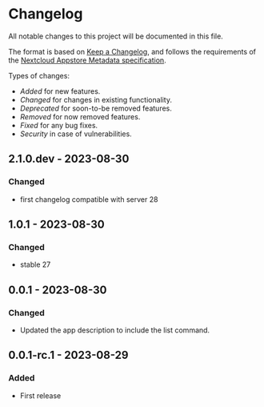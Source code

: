 # Changelog

All notable changes to this project will be documented in this file.

The format is based on [Keep a Changelog](https://keepachangelog.com/en/1.0.0/), and follows the requirements of the [Nextcloud Appstore Metadata specification](https://nextcloudappstore.readthedocs.io/en/latest/developer.html#changelog).

Types of changes:
- *Added* for new features.
- *Changed* for changes in existing functionality.
- *Deprecated* for soon-to-be removed features.
- *Removed* for now removed features.
- *Fixed* for any bug fixes.
- *Security* in case of vulnerabilities. 

<!-- changelog-linker -->
## 2.1.0.dev - 2023-08-30

### Changed
- first changelog compatible with server 28

## 1.0.1 - 2023-08-30

### Changed
- stable 27

## 0.0.1 - 2023-08-30

### Changed

- Updated the app description to include the list command.

## 0.0.1-rc.1 - 2023-08-29

### Added

- First release
